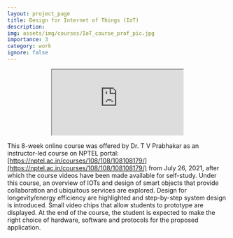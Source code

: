 ```yaml
---
layout: project_page
title: Design for Internet of Things (IoT)
description:
img: assets/img/courses/IoT_course_prof_pic.jpg
importance: 3
category: work
ignore: false
---
```

<div class="container-fluid mb-4" align=center>
<div class="ratio ratio-16x9">
  <iframe class="img-fluid rounded" src="https://www.youtube.com/embed/urUBLmXFKl0" title="Video Title" allow="accelerometer; autoplay; clipboard-write; encrypted-media; gyroscope; picture-in-picture; web-share" allowfullscreen></iframe>
</div>
</div>

This 8-week online course was offered by Dr. T V Prabhakar as an instructor-led course on NPTEL portal: [https://nptel.ac.in/courses/108/108/108108179/](https://nptel.ac.in/courses/108/108/108108179/) from July 26, 2021, after which the course videos have been made available for self-study. Under this course, an overview of IOTs and design of smart objects that provide collaboration and ubiquitous services are explored. Design for longevity/energy efficiency are highlighted and step-by-step system design is introduced. Small video chips that allow students to prototype are displayed. At the end of the course, the student is expected to make the right choice of hardware, software and protocols for the proposed application.
